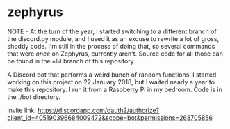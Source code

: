 # zephyrus
NOTE - At the turn of the year, I started switching to a different branch of the discord.py module, and I used it as an excuse to rewrite a lot of gross, shoddy code. I'm still in the process of doing that, so several commands that were _once_ on Zephyrus, currently aren't. Source code for all those can be found in the ``old`` branch of this repository.

A Discord bot that performs a weird bunch of random functions. I started working on this project on 22 January 2018, but I waited nearly a year to make this repository. I run it from a Raspberry Pi in my bedroom. Code is in the ./bot directory.

invite link: https://discordapp.com/oauth2/authorize?client_id=405190396684009472&scope=bot&permissions=268705856

